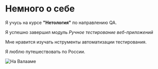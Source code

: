 # Немного о себе

Я учусь на курсе **"Нетология"** по направлению
QA.

Я успешно завершил модуль _Ручное тестирование веб-приложений_

Мне нравится изучать нструменты автоматизации тестирования.

Я люблю путешествовать по России.

![На Валааме](1689501503849.jpg)
